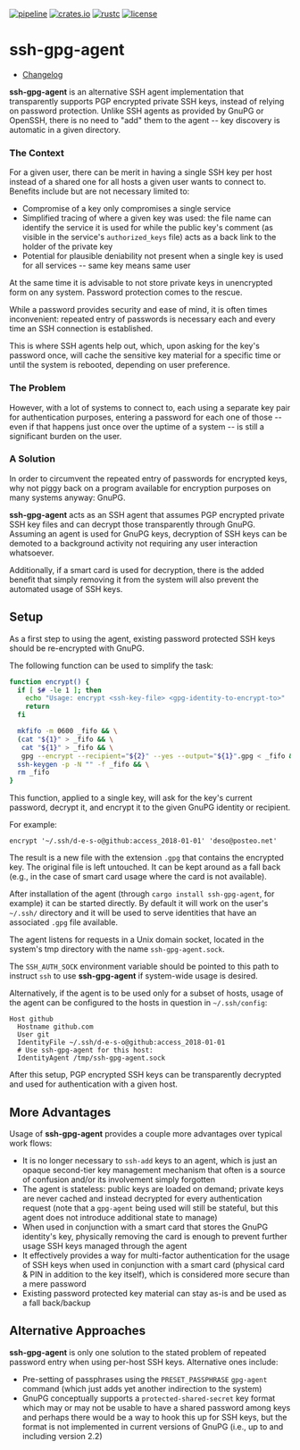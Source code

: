 [![pipeline](https://github.com/d-e-s-o/ssh-gpg-agent/actions/workflows/test.yml/badge.svg?branch=main)](https://github.com/d-e-s-o/ssh-gpg-agent/actions/workflows/test.yml)
[![crates.io](https://img.shields.io/crates/v/ssh-gpg-agent.svg)](https://crates.io/crates/ssh-gpg-agent)
[![rustc](https://img.shields.io/badge/rustc-1.70+-blue.svg)](https://blog.rust-lang.org/2023/06/01/Rust-1.70.0.html)
[![license](https://img.shields.io/github/license/d-e-s-o/ssh-gpg-agent.svg)](https://github.com/d-e-s-o/ssh-gpg-agent/blob/master/LICENSE)

ssh-gpg-agent
=============

- [Changelog](CHANGELOG.md)

**ssh-gpg-agent** is an alternative SSH agent implementation that
transparently supports PGP encrypted private SSH keys, instead of
relying on password protection. Unlike SSH agents as provided by GnuPG
or OpenSSH, there is no need to "add" them to the agent -- key discovery
is automatic in a given directory.


### The Context

For a given user, there can be merit in having a single SSH key per host
instead of a shared one for all hosts a given user wants to connect to.
Benefits include but are not necessary limited to:
- Compromise of a key only compromises a single service
- Simplified tracing of where a given key was used: the file name can
  identify the service it is used for while the public key's comment (as
  visible in the service's `authorized_keys` file) acts as a back link
  to the holder of the private key
- Potential for plausible deniability not present when a single key is
  used for all services -- same key means same user

At the same time it is advisable to not store private keys in
unencrypted form on any system. Password protection comes to the rescue.

While a password provides security and ease of mind, it is often times
inconvenient: repeated entry of passwords is necessary each and every
time an SSH connection is established.

This is where SSH agents help out, which, upon asking for the key's
password once, will cache the sensitive key material for a specific time
or until the system is rebooted, depending on user preference.


### The Problem

However, with a lot of systems to connect to, each using a separate key
pair for authentication purposes, entering a password for each one of
those -- even if that happens just once over the uptime of a system --
is still a significant burden on the user.


### A Solution

In order to circumvent the repeated entry of passwords for encrypted
keys, why not piggy back on a program available for encryption purposes
on many systems anyway: GnuPG.

**ssh-gpg-agent** acts as an SSH agent that assumes PGP encrypted
private SSH key files and can decrypt those transparently through GnuPG.
Assuming an agent is used for GnuPG keys, decryption of SSH keys can be
demoted to a background activity not requiring any user interaction
whatsoever.

Additionally, if a smart card is used for decryption, there is the added
benefit that simply removing it from the system will also prevent the
automated usage of SSH keys.


Setup
-----

As a first step to using the agent, existing password protected SSH keys
should be re-encrypted with GnuPG.

The following function can be used to simplify the task:
```sh
function encrypt() {
  if [ $# -le 1 ]; then
    echo "Usage: encrypt <ssh-key-file> <gpg-identity-to-encrypt-to>"
    return
  fi

  mkfifo -m 0600 _fifo && \
  (cat "${1}" > _fifo && \
   cat "${1}" > _fifo && \
   gpg --encrypt --recipient="${2}" --yes --output="${1}".gpg < _fifo &) && \
  ssh-keygen -p -N "" -f _fifo && \
  rm _fifo
}
```

This function, applied to a single key, will ask for the key's current
password, decrypt it, and encrypt it to the given GnuPG identity or
recipient.

For example:
```
encrypt '~/.ssh/d-e-s-o@github:access_2018-01-01' 'deso@posteo.net'
```

The result is a new file with the extension `.gpg` that contains the
encrypted key. The original file is left untouched. It can be kept
around as a fall back (e.g., in the case of smart card usage where the
card is not available).

After installation of the agent (through `cargo install ssh-gpg-agent`,
for example) it can be started directly. By default it will work on the
user's `~/.ssh/` directory and it will be used to serve identities that
have an associated `.gpg` file available.

The agent listens for requests in a Unix domain socket, located in the
system's tmp directory with the name `ssh-gpg-agent.sock`.

The `SSH_AUTH_SOCK` environment variable should be pointed to this path
to instruct `ssh` to use **ssh-gpg-agent** if system-wide usage is
desired.

Alternatively, if the agent is to be used only for a subset of hosts,
usage of the agent can be configured to the hosts in question in
`~/.ssh/config`:
```
Host github
  Hostname github.com
  User git
  IdentityFile ~/.ssh/d-e-s-o@github:access_2018-01-01
  # Use ssh-gpg-agent for this host:
  IdentityAgent /tmp/ssh-gpg-agent.sock
```

After this setup, PGP encrypted SSH keys can be transparently decrypted
and used for authentication with a given host.


More Advantages
---------------

Usage of **ssh-gpg-agent** provides a couple more advantages over
typical work flows:
- It is no longer necessary to `ssh-add` keys to an agent, which is just
  an opaque second-tier key management mechanism that often is a source
  of confusion and/or its involvement simply forgotten
- The agent is stateless: public keys are loaded on demand; private keys
  are never cached and instead decrypted for every authentication
  request (note that a `gpg-agent` being used will still be stateful,
  but this agent does not introduce additional state to manage)
- When used in conjunction with a smart card that stores the GnuPG
  identity's key, physically removing the card is enough to prevent
  further usage SSH keys managed through the agent
- It effectively provides a way for multi-factor authentication for the
  usage of SSH keys when used in conjunction with a smart card (physical
  card & PIN in addition to the key itself), which is considered more
  secure than a mere password
- Existing password protected key material can stay as-is and be used as
  a fall back/backup


Alternative Approaches
----------------------

**ssh-gpg-agent** is only one solution to the stated problem of repeated
password entry when using per-host SSH keys. Alternative ones include:
- Pre-setting of passphrases using the `PRESET_PASSPHRASE` `gpg-agent`
  command (which just adds yet another indirection to the system)
- GnuPG conceptually supports a `protected-shared-secret` key format
  which may or may not be usable to have a shared password among keys
  and perhaps there would be a way to hook this up for SSH keys, but the
  format is not implemented in current versions of GnuPG (i.e., up to
  and including version 2.2)
